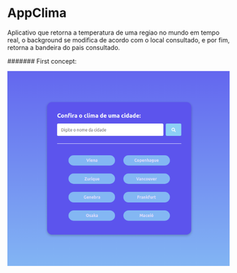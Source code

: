 # AppClima
Aplicativo que retorna a temperatura de uma regiao no mundo em tempo real, o background se modifica de acordo com o local consultado, e por fim, retorna a bandeira do pais consultado. 

####### First concept:

<img src="img/foto.png" width= 600px > 
